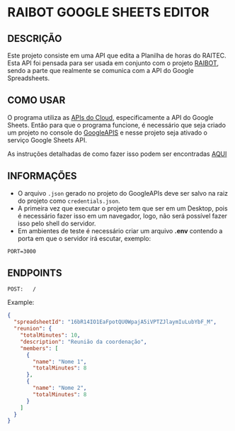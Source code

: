 # RAIBOT GOOGLE SHEETS EDITOR

## DESCRIÇÃO

Este projeto consiste em uma API que edita a Planilha de horas do RAITEC. Esta API foi pensada para ser usada em
conjunto com o projeto [RAIBOT](https://github.com/ismaellimarocha23/raibot), sendo a parte que realmente se comunica com a API do Google Spreadsheets.

## COMO USAR

O programa utiliza as [APIs do Cloud](https://cloud.google.com/apis), especificamente a API do Google Sheets. Então para que o programa funcione, é necessário que seja criado um projeto no console do [GoogleAPIS](https://console.cloud.google.com/apis/dashboard) e nesse projeto seja ativado o serviço Google Sheets API.

As instruções detalhadas de como fazer isso podem ser encontradas [AQUI](https://developers.google.com/sheets/api/quickstart/nodejs)

## INFORMAÇÕES

- O arquivo `.json` gerado no projeto do GoogleAPIs deve ser salvo na raiz do projeto como `credentials.json`.
- A primeira vez que executar o projeto tem que ser em um Desktop, pois é necessário fazer isso em um navegador, logo, não será possível fazer isso pelo shell do servidor.
- Em ambientes de teste é necessário criar um arquivo **.env** contendo a porta em que o servidor irá escutar, exemplo:

```
PORT=3000
```

## ENDPOINTS

`POST:   /`

Example:

```json
{
  "spreadsheetId": "16bR14IO1EaFpotQU0WpajA5iVPTZJlaymIuLubYbF_M",
  "reunion": {
    "totalMinutes": 10,
    "description": "Reunião da coordenação",
    "members": [
      {
        "name": "Nome 1",
        "totalMinutes": 8
      },
      {
        "name": "Nome 2",
        "totalMinutes": 8
      }
    ]
  }
}
```
